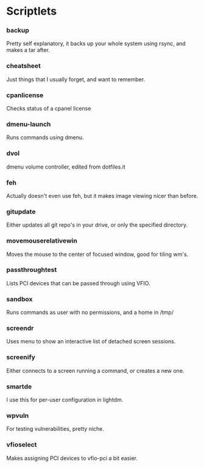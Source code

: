 # Scriptlets
### backup ###
Pretty self explanatory, it backs up your whole system using rsync, and makes a tar after.
### cheatsheet ###
Just things that I usually forget, and want to remember.
### cpanlicense ###
Checks status of a cpanel license
### dmenu-launch ###
Runs commands using dmenu.
### dvol ###
dmenu volume controller, edited from dotfiles.it
### feh ###
Actually doesn't even use feh, but it makes image viewing nicer than before.
### gitupdate ###
Either updates all git repo's in your drive, or only the specified directory.
### movemouserelativewin ###
Moves the mouse to the center of focused window, good for tiling wm's.
### passthroughtest ###
Lists PCI devices that can be passed through using VFIO.
### sandbox ###
Runs commands as user with no permissions, and a home in /tmp/
### screendr ###
Uses menu to show an interactive list of detached screen sessions.
### screenify ###
Either connects to a screen running a command, or creates a new one.
### smartde ###
I use this for per-user configuration in lightdm.
### wpvuln ###
For testing vulnerabilities, pretty niche.
### vfioselect ###
Makes assigning PCI devices to vfio-pci a bit easier.

